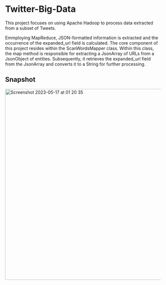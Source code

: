 # Twitter-Big-Data

This project focuses on using Apache Hadoop to process data extracted from a subset of Tweets. 

Emmploying MapReduce, JSON-formatted information is extracted and the occurrence of the expanded_url field is calculated. The core component of this project resides within the ScanWordsMapper class. Within this class, the map method is responsible for extracting a JsonArray of URLs from a JsonObject of entities. Subsequently, it retrieves the expanded_url field from the JsonArray and converts it to a String for further processing. 

## Snapshot
<img width="616" alt="Screenshot 2023-05-17 at 01 20 35" src="https://github.com/5anai/Twitter-Big-Data/assets/70899650/832a6b8c-6c81-49a7-a556-9c25806c4da6">
